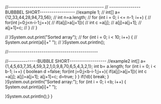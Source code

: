 //-------------------------------------------------
//  ----------------BUBBBEL SHORT------------------
//example 1;
// int[] a={12,33,44,28,94,73,56};
// int n=a.length;
// for (int i = 0; i <= n-1; i++) {
//   for(int j=0;j<n-i-1;j++){
//     if(a[j]>a[j+1]){
//       int c =a[j];
//       a[j]=a[j+1];
//       a[j+1]=c;
//     }
//   }
    
// }System.out.print("Sorted array");
// for (int i = 0; i < 10; i++) {
//    System.out.print(a[i]+" "); 
// }System.out.println();


//----------------------------------------------

//---------------BUBBLE SHORT-------------------
//example2
int[] a={1,4,5,63,7,35,4,59,3,2,1,0,9,8,70,6,5,4,3,2,1};
int b= a.length;
for (int i = 0; i < b-1; i++) {
boolean d =false;
for(int j=0;j<b-i-1;j++){
  if(a[j]>a[j+1]){
    int c =a[j];
    a[j]=a[j+1];
    a[j+1]=c;
    d=true;
  }
}    if(!d){
  break;
}
}System.out.println("Sorted array:");
for (int i = 0; i <b; i++) {
  System.out.print(a[i]+" ");


    
}System.out.println();}
}
